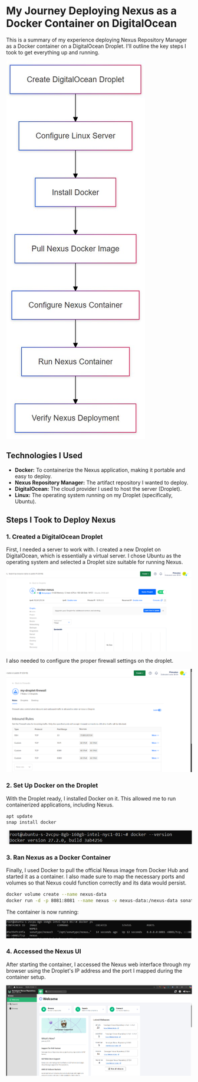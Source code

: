 # My Journey Deploying Nexus as a Docker Container on DigitalOcean

This is a summary of my experience deploying Nexus Repository Manager as a Docker container on a DigitalOcean Droplet. I'll outline the key steps I took to get everything up and running.

![Diagram](https://github.com/Princeton45/nexus-docker-container/blob/main/images/diagram.jpg)

## Technologies I Used

*   **Docker:** To containerize the Nexus application, making it portable and easy to deploy.
*   **Nexus Repository Manager:** The artifact repository I wanted to deploy.
*   **DigitalOcean:** The cloud provider I used to host the server (Droplet).
*   **Linux:** The operating system running on my Droplet (specifically, Ubuntu).

## Steps I Took to Deploy Nexus

### 1. Created a DigitalOcean Droplet

First, I needed a server to work with. I created a new Droplet on DigitalOcean, which is essentially a virtual server. I chose Ubuntu as the operating system and selected a Droplet size suitable for running Nexus.

![droplet](https://github.com/Princeton45/nexus-docker-container/blob/main/images/droplet.png)

I also needed to configure the proper firewall settings on the droplet.

![firewall](https://github.com/Princeton45/nexus-docker-container/blob/main/images/firewall.png)

### 2. Set Up Docker on the Droplet

With the Droplet ready, I installed Docker on it. This allowed me to run containerized applications, including Nexus.

```bash
apt update
snap install docker
```
![version](https://github.com/Princeton45/nexus-docker-container/blob/main/images/docker-version.png)

### 3. Ran Nexus as a Docker Container

Finally, I used Docker to pull the official Nexus image from Docker Hub and started it as a container. I also made sure to map the necessary ports and volumes so that Nexus could function correctly and its data would persist.

```bash
docker volume create --name nexus-data
docker run -d -p 8081:8081 --name nexus -v nexus-data:/nexus-data sonatype/nexus3
```

The container is now running:

![running](https://github.com/Princeton45/nexus-docker-container/blob/main/images/running.png)

### 4. Accessed the Nexus UI

After starting the container, I accessed the Nexus web interface through my browser using the Droplet's IP address and the port I mapped during the container setup.

![nexus](https://github.com/Princeton45/nexus-docker-container/blob/main/images/nexus_ui.png)
